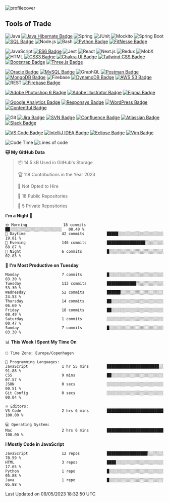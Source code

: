<img src="https://julialab.s3.eu-north-1.amazonaws.com/ReadmeCover_1.png" alt="profilecover">


## Tools of Trade

![Java](https://img.shields.io/badge/-Java-007396?style=flat-square&logo=java&logoColor=white)
[![Java Hibernate Badge](https://img.shields.io/badge/-Java_Hibernate-59666C?style=flat-square&logo=hibernate&logoColor=white)](https://hibernate.org/)
![Spring](https://img.shields.io/badge/-Spring-6DB33F?style=flat-square&logo=spring&logoColor=white)
![JUnit](https://img.shields.io/badge/-JUnit-25A162?style=flat-square&logo=junit5&logoColor=white)
![Mockito](https://img.shields.io/badge/-Mockito-EE7733?style=flat-square&logo=mockito&logoColor=white)
![Spring Boot](https://img.shields.io/badge/-Spring_Boot-6DB33F?style=flat-square&logo=spring-boot&logoColor=white)
[![SQL Badge](https://img.shields.io/badge/-SQL-4479A1?style=flat-square&logo=sql&logoColor=white)](https://en.wikipedia.org/wiki/SQL)
![Node.js](https://img.shields.io/badge/-Node.js-339933?style=flat-square&logo=node.js&logoColor=white)
![Bash](https://img.shields.io/badge/-Bash-4EAA25?style=flat-square&logo=gnu-bash&logoColor=white)
[![Python Badge](https://img.shields.io/badge/-Python-3776AB?style=flat-square&logo=python&logoColor=white)](https://www.python.org/)
[![FitNesse Badge](https://img.shields.io/badge/-FitNesse-00AA00?style=flat-square&logo=fitnesse&logoColor=white)](http://fitnesse.org/)


![JavaScript](https://img.shields.io/badge/-JavaScript-F7DF1E?style=flat-square&logo=javascript&logoColor=black)
[![ES6 Badge](https://img.shields.io/badge/-ES6-F7DF1E?style=flat-square&logo=javascript&logoColor=black)](https://developer.mozilla.org/en-US/docs/Web/JavaScript)
![Jest](https://img.shields.io/badge/-Jest-C21325?style=flat-square&logo=jest&logoColor=white)
![React](https://img.shields.io/badge/-React-61DAFB?style=flat-square&logo=react&logoColor=white)
![Next.js](https://img.shields.io/badge/-Next.js-000000?style=flat-square&logo=next.js&logoColor=white)
![Redux](https://img.shields.io/badge/-Redux-764ABC?style=flat-square&logo=redux&logoColor=white)
![MobX](https://img.shields.io/badge/-MobX-FF9955?style=flat-square&logo=mobx&logoColor=white)
![HTML](https://img.shields.io/badge/-HTML-E34F26?style=flat-square&logo=html5&logoColor=white)
[![CSS3 Badge](https://img.shields.io/badge/-CSS3-1572B6?style=flat-square&logo=css3&logoColor=white)](https://developer.mozilla.org/en-US/docs/Web/CSS)
[![Chakra UI Badge](https://img.shields.io/badge/-Chakra_UI-319795?style=flat-square&logo=chakra-ui&logoColor=white)](https://chakra-ui.com/)
[![Tailwind CSS Badge](https://img.shields.io/badge/-Tailwind_CSS-38B2AC?style=flat-square&logo=tailwind-css&logoColor=white)](https://tailwindcss.com/)
[![Bootstrap Badge](https://img.shields.io/badge/-Bootstrap-7952B3?style=flat-square&logo=bootstrap&logoColor=white)](https://getbootstrap.com/)
[![Three.js Badge](https://img.shields.io/badge/-Three.js-black?style=flat-square&logo=three.js&logoColor=white)](https://threejs.org/)

[![Oracle Badge](https://img.shields.io/badge/-Oracle-F80000?style=flat-square&logo=oracle&logoColor=white)](https://www.oracle.com/)
[![MySQL Badge](https://img.shields.io/badge/-MySQL-4479A1?style=flat-square&logo=mysql&logoColor=white)](https://www.mysql.com/)
![GraphQL](https://img.shields.io/badge/-GraphQL-E10098?style=flat-square&logo=graphql&logoColor=white)
[![Postman Badge](https://img.shields.io/badge/-Postman-FF6C37?style=flat-square&logo=postman&logoColor=white)](https://www.postman.com/)
[![MongoDB Badge](https://img.shields.io/badge/-MongoDB-47A248?style=flat-square&logo=mongodb&logoColor=white)](https://www.mongodb.com/)
![Firebase](https://img.shields.io/badge/Firebase-292529?style=flat-square&logo=firebase)
[![DynamoDB Badge](https://img.shields.io/badge/-DynamoDB-4053D6?style=flat-square&logo=amazon-dynamodb&logoColor=white)](https://aws.amazon.com/dynamodb/)
[![AWS S3 Badge](https://img.shields.io/badge/-AWS_S3-569A31?style=flat-square&logo=amazon-s3&logoColor=white)](https://aws.amazon.com/s3/)
![REST](https://img.shields.io/badge/-REST-FF5733?style=flat-square&logo=rest&logoColor=white)
[![Firebase Badge](https://img.shields.io/badge/-Firebase-FFCA28?style=flat-square&logo=firebase&logoColor=white)](https://firebase.google.com/)

[![Adobe Photoshop 6 Badge](https://img.shields.io/badge/-Adobe_Photoshop_6-31A8FF?style=flat-square&logo=adobe-photoshop&logoColor=white)](https://www.adobe.com/products/photoshop.html)
[![Adobe Illustrator Badge](https://img.shields.io/badge/-Adobe_Illustrator-FF9A00?style=flat-square&logo=adobe-illustrator&logoColor=white)](https://www.adobe.com/products/illustrator.html)
[![Figma Badge](https://img.shields.io/badge/-Figma-F24E1E?style=flat-square&logo=figma&logoColor=white)](https://www.figma.com/)

[![Google Analytics Badge](https://img.shields.io/badge/-Google_Analytics-E37400?style=flat-square&logo=google-analytics&logoColor=white)](https://analytics.google.com/)
[![Responsys Badge](https://img.shields.io/badge/-Responsys-FF6C37?style=flat-square&logo=oracle&logoColor=white)](https://www.oracle.com/marketingcloud/products/cross-channel-orchestration/)
[![WordPress Badge](https://img.shields.io/badge/-WordPress-21759B?style=flat-square&logo=wordpress&logoColor=white)](https://wordpress.org/)
[![Contentful Badge](https://img.shields.io/badge/-Contentful-FF3E00?style=flat-square&logo=contentful&logoColor=white)](https://www.contentful.com/)

![Git](https://img.shields.io/badge/-Git-black?style=flat-square&logo=git)
[![Jira Badge](https://img.shields.io/badge/-Jira-0052CC?style=flat-square&logo=jira-software&logoColor=white)](https://www.atlassian.com/software/jira)
[![SVN Badge](https://img.shields.io/badge/-SVN-809CC9?style=flat-square&logo=subversion&logoColor=white)](https://subversion.apache.org/)
[![Confluence Badge](https://img.shields.io/badge/-Confluence-172B4D?style=flat-square&logo=confluence&logoColor=white)](https://www.atlassian.com/software/confluence)
[![Atlassian Badge](https://img.shields.io/badge/-Atlassian-0052CC?style=flat-square&logo=atlassian&logoColor=white)](https://www.atlassian.com/)
[![Slack Badge](https://img.shields.io/badge/-Slack-4A154B?style=flat-square&logo=slack&logoColor=white)](https://slack.com/)

[![VS Code Badge](https://img.shields.io/badge/-VS_Code-007ACC?style=flat-square&logo=visual-studio-code&logoColor=white)](https://code.visualstudio.com/)
[![IntelliJ IDEA Badge](https://img.shields.io/badge/-IntelliJ_IDEA-000000?style=flat-square&logo=intellij-idea&logoColor=white)](https://www.jetbrains.com/idea/)
[![Eclipse Badge](https://img.shields.io/badge/-Eclipse-2C2255?style=flat-square&logo=eclipse-ide&logoColor=white)](https://www.eclipse.org/)
[![Vim Badge](https://img.shields.io/badge/-Vim-019733?style=flat-square&logo=vim&logoColor=white)](https://www.vim.org/)


<div align="left">
  
 <!--START_SECTION:waka-->
![Code Time](http://img.shields.io/badge/Code%20Time-712%20hrs%2018%20mins-6200EE)
![Lines of code](https://img.shields.io/badge/From%20Hello%20World%20I%27ve%20Written-135.0%20thousand%20lines%20of%20code-6200EE)

**🐱 My GitHub Data** 

> 📦 14.5 kB Used in GitHub's Storage 
 > 
> 🏆 118 Contributions in the Year 2023
 > 
> 🚫 Not Opted to Hire
 > 
> 📜 18 Public Repositories 
 > 
> 🔑 5 Private Repositories 
 > 
**I'm a Night 🦉** 

```text
🌞 Morning                18 commits          ██░░░░░░░░░░░░░░░░░░░░░░░   08.49 % 
🌆 Daytime                42 commits          █████░░░░░░░░░░░░░░░░░░░░   19.81 % 
🌃 Evening                146 commits         █████████████████░░░░░░░░   68.87 % 
🌙 Night                  6 commits           █░░░░░░░░░░░░░░░░░░░░░░░░   02.83 % 
```
📅 **I'm Most Productive on Tuesday** 

```text
Monday                   7 commits           █░░░░░░░░░░░░░░░░░░░░░░░░   03.30 % 
Tuesday                  113 commits         █████████████░░░░░░░░░░░░   53.30 % 
Wednesday                52 commits          ██████░░░░░░░░░░░░░░░░░░░   24.53 % 
Thursday                 14 commits          ██░░░░░░░░░░░░░░░░░░░░░░░   06.60 % 
Friday                   18 commits          ██░░░░░░░░░░░░░░░░░░░░░░░   08.49 % 
Saturday                 1 commits           ░░░░░░░░░░░░░░░░░░░░░░░░░   00.47 % 
Sunday                   7 commits           █░░░░░░░░░░░░░░░░░░░░░░░░   03.30 % 
```


📊 **This Week I Spent My Time On** 

```text
🕑︎ Time Zone: Europe/Copenhagen

💬 Programming Languages: 
JavaScript               1 hr 55 mins        ███████████████████████░░   91.88 % 
CSS                      9 mins              ██░░░░░░░░░░░░░░░░░░░░░░░   07.57 % 
JSON                     0 secs              ░░░░░░░░░░░░░░░░░░░░░░░░░   00.51 % 
Git Config               0 secs              ░░░░░░░░░░░░░░░░░░░░░░░░░   00.04 % 

🔥 Editors: 
VS Code                  2 hrs 6 mins        █████████████████████████   100.00 % 

💻 Operating System: 
Mac                      2 hrs 6 mins        █████████████████████████   100.00 % 
```

**I Mostly Code in JavaScript** 

```text
JavaScript               12 repos            ██████████████████░░░░░░░   70.59 % 
HTML                     3 repos             ████░░░░░░░░░░░░░░░░░░░░░   17.65 % 
Python                   1 repo              █░░░░░░░░░░░░░░░░░░░░░░░░   05.88 % 
Java                     1 repo              █░░░░░░░░░░░░░░░░░░░░░░░░   05.88 % 
```



</div>
 Last Updated on 09/05/2023 18:32:50 UTC
<!--END_SECTION:waka-->
